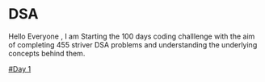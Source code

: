 # DSA

Hello Everyone , I am Starting the 100 days coding challlenge with the aim of completing 455 striver DSA problems and understanding the underlying concepts behind them.

[#Day 1](Day1.txt)

